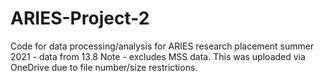 # ARIES-Project-2
Code for data processing/analysis for ARIES research placement summer 2021 - data from 13.8
Note - excludes MSS data. This was uploaded via OneDrive due to file number/size restrictions.
